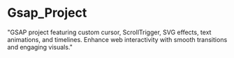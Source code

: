 # Gsap_Project
"GSAP project featuring custom cursor, ScrollTrigger, SVG effects, text animations, and timelines. Enhance web interactivity with smooth transitions and engaging visuals."
